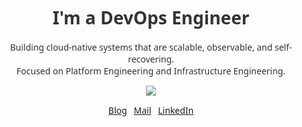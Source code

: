 <div align="center" style="font-family: 'Segoe UI', sans-serif; color: #333;">
 <h1>I'm a DevOps Engineer</h1>
 <p>
   Building cloud-native systems that are scalable, observable, and self-recovering.<br>
   Focused on Platform Engineering and Infrastructure Engineering.
 </p>
<!--
 <div style="display: flex; justify-content: center; align-items: center; gap: 40px; flex-wrap: wrap; margin-bottom: 30px;">
   <img src="https://techstack-generator.vercel.app/aws-icon.svg" alt="AWS" width="60" />
   <img src="https://raw.githubusercontent.com/marwin1991/profile-technology-icons/refs/heads/main/icons/terraform.png" alt="Terraform" width="60" />
   <img src="https://techstack-generator.vercel.app/kubernetes-icon.svg" alt="Kubernetes" width="60" />
   <img src="https://raw.githubusercontent.com/marwin1991/profile-technology-icons/refs/heads/main/icons/ci_cd.png" alt="CI/CD" width="60" />
 </div>
 -->
 <a href="https://github.com/High-PO/github-readme-stats">
    <img src="https://github-readme-streak-stats.herokuapp.com?user=High-PO&count_private=true" />
 </a>

 <p style="margin-bottom: 40px;">
   <a href="https://blog.itmango.net">Blog</a>
   &nbsp;
   <a href="mailto:promotion0402@gmail.com">Mail</a>
   &nbsp;
   <a href="https://www.linkedin.com/in/iizuna">LinkedIn</a>
 </p>
 
</div>
